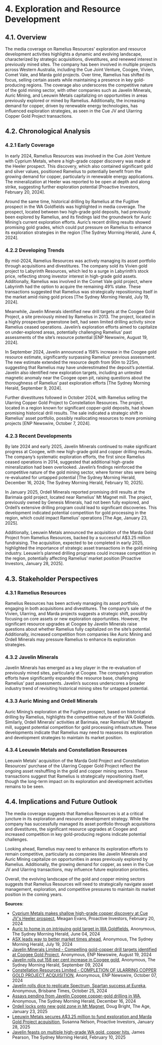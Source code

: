 <a name="4-exploration-and-resource-development-"></a>

# 4. Exploration and Resource Development  

<a name="4-1-overview-"></a>

## 4.1. Overview  

The media coverage on Ramelius Resources' exploration and resource development activities highlights a dynamic and evolving landscape, characterized by strategic acquisitions, divestitures, and renewed interest in previously mined sites. The company has been involved in multiple projects across Western Australia, including the Cue Joint Venture, Coogee, Vivien, Comet Vale, and Marda gold projects. Over time, Ramelius has shifted its focus, selling certain assets while maintaining a presence in key gold-producing regions. The coverage also underscores the competitive nature of the gold mining sector, with other companies such as Javelin Minerals, Auric Mining, and Leeuwin Metals capitalizing on opportunities in areas previously explored or mined by Ramelius. Additionally, the increasing demand for copper, driven by renewable energy technologies, has influenced exploration strategies, as seen in the Cue JV and Ularring Copper Gold Project transactions.  

<a name="4-2-chronological-analysis-"></a>

## 4.2. Chronological Analysis  

<a name="4-2-1-early-coverage-"></a>

### 4.2.1 Early Coverage  

In early 2024, Ramelius Resources was involved in the Cue Joint Venture with Cyprium Metals, where a high-grade copper discovery was made at the Heeler prospect. This discovery, which also contained significant gold and silver values, positioned Ramelius to potentially benefit from the growing demand for copper, particularly in renewable energy applications. The mineralization at Heeler was reported to be open at depth and along strike, suggesting further exploration potential [Proactive Investors, February 20, 2024].  

Around the same time, historical drilling by Ramelius at the Fugitive prospect in the WA Goldfields was highlighted in media coverage. The prospect, located between two high-grade gold deposits, had previously been explored by Ramelius, and its findings laid the groundwork for Auric Mining’s current exploration efforts. Auric’s recent drilling results showed promising gold grades, which could put pressure on Ramelius to enhance its exploration strategies in the region [The Sydney Morning Herald, June 4, 2024].  

<a name="4-2-2-developing-trends-"></a>

### 4.2.2 Developing Trends  

By mid-2024, Ramelius Resources was actively managing its asset portfolio through acquisitions and divestitures. The company sold its Vivien gold project to Labyrinth Resources, which led to a surge in Labyrinth’s stock price, reflecting strong investor interest in high-grade gold assets. Additionally, Ramelius was involved in the Comet Vale gold project, where Labyrinth had the option to acquire the remaining 49% stake. These transactions suggested that Ramelius was strategically repositioning itself in the market amid rising gold prices [The Sydney Morning Herald, July 19, 2024].  

Meanwhile, Javelin Minerals identified new drill targets at the Coogee Gold Project, a site previously mined by Ramelius in 2013. The project, located in a highly prospective greenstone belt, had seen limited drilling activity since Ramelius ceased operations. Javelin’s exploration efforts aimed to capitalize on under-explored areas, potentially challenging Ramelius’ past assessments of the site’s resource potential [ENP Newswire, August 19, 2024].  

In September 2024, Javelin announced a 158% increase in the Coogee gold resource estimate, significantly surpassing Ramelius’ previous assessment. The new estimate extended the resource depth from 90m to 225m, suggesting that Ramelius may have underestimated the deposit’s potential. Javelin also identified new exploration targets, including an untested magnetic anomaly near the Coogee open pit, raising questions about the thoroughness of Ramelius’ past exploration efforts [The Sydney Morning Herald, September 9, 2024].  

Further divestitures followed in October 2024, with Ramelius selling the Ularring Copper Gold Project to Constellation Resources. The project, located in a region known for significant copper-gold deposits, had shown promising historical drill results. The sale indicated a strategic shift in Ramelius’ asset portfolio, possibly reallocating resources to more promising projects [ENP Newswire, October 7, 2024].  

<a name="4-2-3-recent-developments-"></a>

### 4.2.3 Recent Developments  

By late 2024 and early 2025, Javelin Minerals continued to make significant progress at Coogee, with new high-grade gold and copper drilling results. The company’s systematic exploration efforts, the first since Ramelius ceased operations in 2014, suggested that additional high-grade mineralization had been overlooked. Javelin’s findings reinforced the competitive nature of the gold mining sector, where former sites were being re-evaluated for untapped potential [The Sydney Morning Herald, December 16, 2024; The Sydney Morning Herald, February 10, 2025].  

In January 2025, Ordell Minerals reported promising drill results at the Barimaia gold project, located near Ramelius’ Mt Magnet mill. The project, previously owned by Genesis Minerals, had not been fully explored, and Ordell’s extensive drilling program could lead to significant discoveries. This development indicated potential competition for gold processing in the region, which could impact Ramelius’ operations [The Age, January 23, 2025].  

Additionally, Leeuwin Metals announced the acquisition of the Marda Gold Project from Ramelius Resources, backed by a successful A$3.25 million fundraising. The acquisition, expected to be completed in early 2025, highlighted the importance of strategic asset transactions in the gold mining industry. Leeuwin’s planned drilling programs could increase competition in the region, potentially affecting Ramelius’ market position [Proactive Investors, January 28, 2025].  

<a name="4-3-stakeholder-perspectives-"></a>

## 4.3. Stakeholder Perspectives  

<a name="4-3-1-ramelius-resources-"></a>

### 4.3.1 Ramelius Resources  

Ramelius Resources has been actively managing its asset portfolio, engaging in both acquisitions and divestitures. The company’s sale of the Vivien, Ularring, and Marda projects suggests a strategic shift, possibly focusing on core assets or new exploration opportunities. However, the significant resource upgrades at Coogee by Javelin Minerals raise questions about whether Ramelius fully capitalized on the site’s potential. Additionally, increased competition from companies like Auric Mining and Ordell Minerals may pressure Ramelius to enhance its exploration strategies.  

<a name="4-3-2-javelin-minerals-"></a>

### 4.3.2 Javelin Minerals  

Javelin Minerals has emerged as a key player in the re-evaluation of previously mined sites, particularly at Coogee. The company’s exploration efforts have significantly expanded the resource base, challenging Ramelius’ past assessments. Javelin’s success underscores a broader industry trend of revisiting historical mining sites for untapped potential.  

<a name="4-3-3-auric-mining-and-ordell-minerals-"></a>

### 4.3.3 Auric Mining and Ordell Minerals  

Auric Mining’s exploration at the Fugitive prospect, based on historical drilling by Ramelius, highlights the competitive nature of the WA Goldfields. Similarly, Ordell Minerals’ activities at Barimaia, near Ramelius’ Mt Magnet mill, suggest potential competition for gold processing infrastructure. These developments indicate that Ramelius may need to reassess its exploration and development strategies to maintain its market position.  

<a name="4-3-4-leeuwin-metals-and-constellation-resources-"></a>

### 4.3.4 Leeuwin Metals and Constellation Resources  

Leeuwin Metals’ acquisition of the Marda Gold Project and Constellation Resources’ purchase of the Ularring Copper Gold Project reflect the ongoing asset reshuffling in the gold and copper mining sectors. These transactions suggest that Ramelius is strategically repositioning itself, though the long-term impact on its exploration and development activities remains to be seen.  

<a name="4-4-implications-and-future-outlook-"></a>

## 4.4. Implications and Future Outlook  

The media coverage suggests that Ramelius Resources is at a critical juncture in its exploration and resource development strategy. While the company has successfully managed its asset portfolio through acquisitions and divestitures, the significant resource upgrades at Coogee and increased competition in key gold-producing regions indicate potential challenges.  

Looking ahead, Ramelius may need to enhance its exploration efforts to remain competitive, particularly as companies like Javelin Minerals and Auric Mining capitalize on opportunities in areas previously explored by Ramelius. Additionally, the growing demand for copper, as seen in the Cue JV and Ularring transactions, may influence future exploration priorities.  

Overall, the evolving landscape of the gold and copper mining sectors suggests that Ramelius Resources will need to strategically navigate asset management, exploration, and competitive pressures to maintain its market position in the coming years.

**Sources**:
- [Cyprium Metals makes shallow high-grade copper discovery at Cue JV's Heeler prospect](https://advance.lexis.com/api/document?collection=news&id=urn:contentItem:6BCF-PJ71-DYDT-8005-00000-00&context=1519360), Meagan Evans, Proactive Investors, February 20, 2024
- [Auric to home in on intriguing gold target in WA Goldfields](https://advance.lexis.com/api/document?collection=news&id=urn:contentItem:6C5W-2N41-DY19-C00H-00000-00&context=1519360), Anonymous, The Sydney Morning Herald, June 04, 2024
- [ASX leads way to better market times ahead](https://advance.lexis.com/api/document?collection=news&id=urn:contentItem:6CHF-VNK1-DY19-C30B-00000-00&context=1519360), Anonymous, The Sydney Morning Herald, July 19, 2024
- [Javelin Minerals Limited - Compelling gold-copper drill targets identified at Coogee Gold Project](https://advance.lexis.com/api/document?collection=news&id=urn:contentItem:6CS4-6D61-F0K1-N0NN-00000-00&context=1519360), Anonymous, ENP Newswire, August 19, 2024
- [Javelin rolls out 158 per cent increase in Coogee gold](https://advance.lexis.com/api/document?collection=news&id=urn:contentItem:6CXJ-P0Y1-JBJ7-N0HH-00000-00&context=1519360), Anonymous, The Sydney Morning Herald, September 09, 2024
- [Constellation Resources Limited - COMPLETION OF ULARRING COPPER GOLD PROJECT ACQUISITION](https://advance.lexis.com/api/document?collection=news&id=urn:contentItem:6D4J-Y2N1-F0K1-N43F-00000-00&context=1519360), Anonymous, ENP Newswire, October 07, 2024
- [Javelin rolls dice to replicate Spectrum, Spartan success at Eureka](https://advance.lexis.com/api/document?collection=news&id=urn:contentItem:6D8B-H8H1-DY19-C0FW-00000-00&context=1519360), Anonymous, Brisbane Times, October 25, 2024
- [Assays pending from Javelin Coogee copper-gold drilling in WA](https://advance.lexis.com/api/document?collection=news&id=urn:contentItem:6DNF-G411-DY19-C41W-00000-00&context=1519360), Anonymous, The Sydney Morning Herald, December 16, 2024
- [Ordell locks onto new gold zone in Mt Magnet](https://advance.lexis.com/api/document?collection=news&id=urn:contentItem:6DXW-YXT3-RS2C-H2PC-00000-00&context=1519360), Doug Bright, The Age, January 23, 2025
- [Leeuwin Metals secures A$3.25 million to fund exploration and Marda Gold Project acquisition](https://advance.lexis.com/api/document?collection=news&id=urn:contentItem:6F0K-PKT3-RVFW-S561-00000-00&context=1519360), Susanna Nelson, Proactive Investors, January 28, 2025
- [Javelin feasts on multiple high-grade WA gold, copper hits](https://advance.lexis.com/api/document?collection=news&id=urn:contentItem:6F3C-HB73-RRJX-33J9-00000-00&context=1519360), James Pearson, The Sydney Morning Herald, February 10, 2025